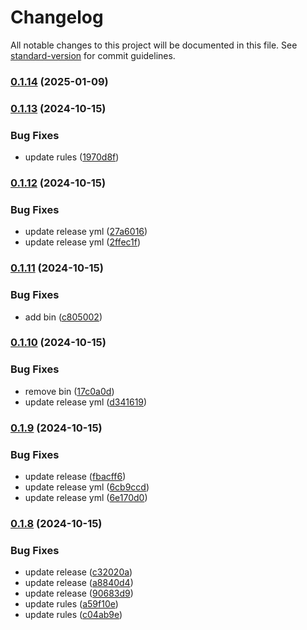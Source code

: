# Changelog

All notable changes to this project will be documented in this file. See [standard-version](https://github.com/conventional-changelog/standard-version) for commit guidelines.

### [0.1.14](https://github.com/jwyGithub/eslint-config/compare/v0.1.13...v0.1.14) (2025-01-09)

### [0.1.13](https://github.com/jwyGithub/eslint-config/compare/v0.1.12...v0.1.13) (2024-10-15)


### Bug Fixes

* update rules ([1970d8f](https://github.com/jwyGithub/eslint-config/commit/1970d8fc7bc414542d16d27b155043beb1b5d10b))

### [0.1.12](https://github.com/jwyGithub/eslint-config/compare/v0.1.11...v0.1.12) (2024-10-15)


### Bug Fixes

* update release yml ([27a6016](https://github.com/jwyGithub/eslint-config/commit/27a6016d1b62283e54d4ab8716794e4c1e01d5a7))
* update release yml ([2ffec1f](https://github.com/jwyGithub/eslint-config/commit/2ffec1f3f9a769cca8d65c7de82999d0e9623942))

### [0.1.11](https://github.com/jwyGithub/eslint-config/compare/v0.1.10...v0.1.11) (2024-10-15)


### Bug Fixes

* add bin ([c805002](https://github.com/jwyGithub/eslint-config/commit/c8050021d0b99fdbb4cf0561a4b2f77a5a53b3a0))

### [0.1.10](https://github.com/jwyGithub/eslint-config/compare/v0.1.9...v0.1.10) (2024-10-15)

### Bug Fixes

-   remove bin ([17c0a0d](https://github.com/jwyGithub/eslint-config/commit/17c0a0df4b6fb4b6752c2d8e4de5fe052975389c))
-   update release yml ([d341619](https://github.com/jwyGithub/eslint-config/commit/d341619a2a19076cc1b5d5a4566924b17aab0ce7))

### [0.1.9](https://github.com/jwyGithub/eslint-config/compare/v0.1.8...v0.1.9) (2024-10-15)

### Bug Fixes

-   update release ([fbacff6](https://github.com/jwyGithub/eslint-config/commit/fbacff694f16944e5c884f734bd40f7c1f25c07f))
-   update release yml ([6cb9ccd](https://github.com/jwyGithub/eslint-config/commit/6cb9ccd67ab25174c063d0a8af4544b36c9bb080))
-   update release yml ([6e170d0](https://github.com/jwyGithub/eslint-config/commit/6e170d031c53b549f80c3a01469c1fd7fb22416f))

### [0.1.8](https://github.com/jwyGithub/eslint-config/compare/v0.1.8-beta.2...v0.1.8) (2024-10-15)

### Bug Fixes

-   update release ([c32020a](https://github.com/jwyGithub/eslint-config/commit/c32020a7f376912f4a58947e7f6ef75bfe0542ef))
-   update release ([a8840d4](https://github.com/jwyGithub/eslint-config/commit/a8840d4af3236c799ef0b9fa3d9414829c782683))
-   update release ([90683d9](https://github.com/jwyGithub/eslint-config/commit/90683d9978a4359875ec06fe17eccd9a0786bcab))
-   update rules ([a59f10e](https://github.com/jwyGithub/eslint-config/commit/a59f10e1aeb5a5878d3a08a98e546d7f34045139))
-   update rules ([c04ab9e](https://github.com/jwyGithub/eslint-config/commit/c04ab9e5502673b1b56a7960326419e156ad7d68))
